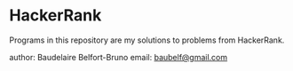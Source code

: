 # HackerRank

Programs in this repository are my solutions to problems from HackerRank.


author: Baudelaire Belfort-Bruno
email: baubelf@gmail.com

